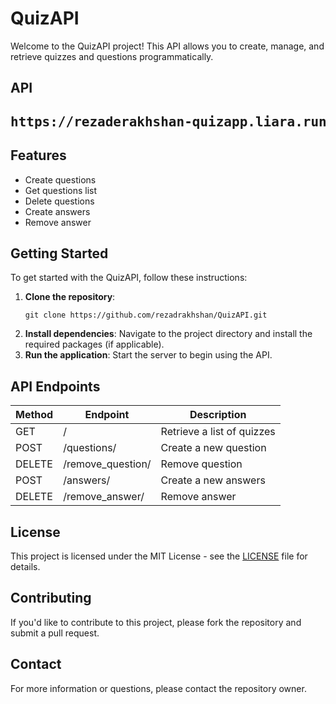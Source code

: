 
<body>

<h1>QuizAPI</h1>

<p>Welcome to the QuizAPI project! This API allows you to create, manage, and retrieve quizzes and questions programmatically.</p>

<h2>API<h2>
<pre>https://rezaderakhshan-quizapp.liara.run/</pre>

<h2>Features</h2>
<ul>
    <li>Create questions</li>
    <li>Get questions list</li>
    <li>Delete questions</li>
    <li>Create answers</li>
    <li>Remove answer</li>
</ul>

<h2>Getting Started</h2>
<p>To get started with the QuizAPI, follow these instructions:</p>
<ol>
    <li><strong>Clone the repository</strong>:
        <pre><code>git clone https://github.com/rezadrakhshan/QuizAPI.git</code></pre>
    </li>
    <li><strong>Install dependencies</strong>:
        Navigate to the project directory and install the required packages (if applicable).
    </li>
    <li><strong>Run the application</strong>:
        Start the server to begin using the API.
    </li>
</ol>

<h2>API Endpoints</h2>
<table align="center">
    <thead>
        <tr>
            <th>Method</th>
            <th>Endpoint</th>
            <th>Description</th>
        </tr>
    </thead>
    <tbody>
        <tr>
            <td>GET</td>
            <td>/</td>
            <td>Retrieve a list of quizzes</td>
        </tr>
        <tr>
            <td>POST</td>
            <td>/questions/</td>
            <td>Create a new question</td>
        </tr>
        <tr>
            <td>DELETE</td>
            <td>/remove_question/</td>
            <td>Remove question</td></td>
        </tr>
        <tr>
            <td>POST</td>
            <td>/answers/</td>
            <td>Create a new answers</td>
        </tr>
        <tr>
            <td>DELETE</td>
            <td>/remove_answer/</td>
            <td>Remove answer</td>
        </tr>
    </tbody>
</table>

<h2>License</h2>
<p>This project is licensed under the MIT License - see the <a href="https://github.com/rezadrakhshan/QuizAPI/blob/master/LICENSE">LICENSE</a> file for details.</p>

<h2>Contributing</h2>
<p>If you'd like to contribute to this project, please fork the repository and submit a pull request.</p>

<h2>Contact</h2>
<p>For more information or questions, please contact the repository owner.</p>

</body>
</html>
